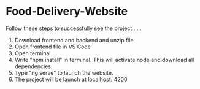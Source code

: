 # Food-Delivery-Website
Follow these steps to successfully see the project......
1) Download frontend and backend and unzip file
2) Open frontend file in VS Code
3) Open terminal
4) Write "npm install" in terminal. This will activate node and download all dependencies.
5) Type "ng serve" to launch the website.
6) The project will be launch at localhost: 4200
